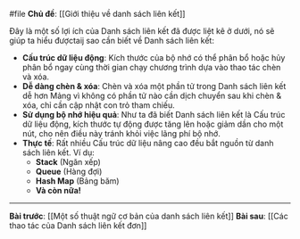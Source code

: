 #file **Chủ đề**: [[Giới thiệu về danh sách liên kết]]

Đây là một số lợi ích của Danh sách liên kết đã được liệt kê ở dưới, nó sẽ giúp ta hiểu đượctaij sao cần biết về Danh sách liên kết:
- **Cấu trúc dữ liệu động**: Kích thước của bộ nhớ có thể phân bổ hoặc hủy phân bổ ngay cùng thời gian chạy chương trình dựa vào thao tác chèn và xóa.
- **Dễ dàng chèn & xóa**: Chèn và xóa một phần tử trong Danh sách liên kết dễ hơn Mảng vì không có phần tử nào cần dịch chuyển sau khi chèn & xóa, chỉ cần cập nhật con trỏ tham chiếu.
- **Sử dụng bộ nhớ hiệu quả**: Như ta đã biết Danh sách liên kết là Cấu trúc dữ liệu động, kích thước tự động được tăng lên hoặc giảm dần cho một nút, cho nên điều này tránh khỏi việc lãng phí bộ nhớ.
- **Thực tế**: Rất nhiều Cấu trúc dữ liệu nâng cao đều bắt nguồn từ danh sách liên kết. Ví dụ:
	- **Stack** (Ngăn xếp)
	- **Queue** (Hàng đợi)
	- **Hash Map** (Bảng băm)
	- **Và còn nữa!**

---
**Bài trước**: [[Một số thuật ngữ cơ bản của danh sách liên kết]]
**Bài sau**: [[Các thao tác của Danh sách liên kết đơn]]